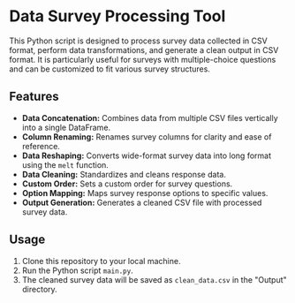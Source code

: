 # Data Survey Processing Tool

This Python script is designed to process survey data collected in CSV format, perform data transformations, and generate a clean output in CSV format. It is particularly useful for surveys with multiple-choice questions and can be customized to fit various survey structures.

## Features

- **Data Concatenation:** Combines data from multiple CSV files vertically into a single DataFrame.
- **Column Renaming:** Renames survey columns for clarity and ease of reference.
- **Data Reshaping:** Converts wide-format survey data into long format using the `melt` function.
- **Data Cleaning:** Standardizes and cleans response data.
- **Custom Order:** Sets a custom order for survey questions.
- **Option Mapping:** Maps survey response options to specific values.
- **Output Generation:** Generates a cleaned CSV file with processed survey data.

## Usage

1. Clone this repository to your local machine.
2. Run the Python script `main.py`.
3. The cleaned survey data will be saved as `clean_data.csv` in the "Output" directory.


